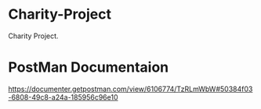 # Charity-Project
Charity Project.


# PostMan Documentaion
https://documenter.getpostman.com/view/6106774/TzRLmWbW#50384f03-6808-49c8-a24a-185956c96e10
